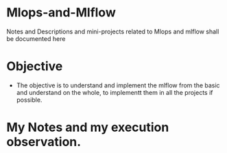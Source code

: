 # Mlops-and-Mlflow
Notes and Descriptions and mini-projects related to Mlops and mlflow shall be documented here


# Objective
- The objective is to understand and implement the mlflow from the basic and understand on the whole, to implementt them in all the projects if possible.

# My Notes and my execution observation.
